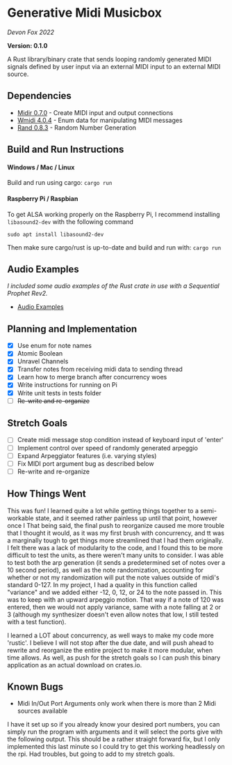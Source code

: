 # Generative Midi Musicbox

*Devon Fox 2022*

**Version: 0.1.0**

A Rust library/binary crate that sends looping randomly generated MIDI signals defined by user input via an external MIDI input to an external MIDI source.

## Dependencies

* [Midir 0.7.0](https://crates.io/crates/midir) - Create MIDI input and output connections
* [Wmidi 4.0.4](https://crates.io/crates/wmidi) - Enum data for manipulating MIDI messages
* [Rand 0.8.3](https://crates.io/crates/rand) - Random Number Generation

## Build and Run Instructions

#### Windows / Mac / Linux

Build and run using cargo: `cargo run`

#### Raspberry Pi / Raspbian

To get ALSA working properly on the Raspberry Pi, I recommend installing `libasound2-dev` with the following command 
```
sudo apt install libasound2-dev
```
Then make sure cargo/rust is up-to-date and build and run with: `cargo run`

## Audio Examples

*I included some audio examples of the Rust crate in use with a Sequential Prophet Rev2.*

* [Audio Examples](https://soundcloud.com/foxdevpdx/sets/generative-midi-musicbox)

## Planning and Implementation

* [x] Use enum for note names
* [x] Atomic Boolean
* [x] Unravel Channels
* [x] Transfer notes from receiving midi data to sending thread
* [x] Learn how to merge branch after concurrency woes
* [x] Write instructions for running on Pi
* [x] Write unit tests in tests folder
* [ ] ~~Re-write and re-organize~~

## Stretch Goals
* [ ] Create midi message stop condition instead of keyboard input of 'enter'
* [ ] Implement control over speed of randomly generated arpeggio
* [ ] Expand Arpeggiator features (i.e. varying styles)
* [ ] Fix MIDI port argument bug as described below
* [ ] Re-write and re-organize

## How Things Went

This was fun! I learned quite a lot while getting things together to a semi-workable state, and it seemed rather painless up until that point, however once I   That being said, the final push to reorganize caused me more trouble that I thought it would, as it was my first brush with concurrency, and tt was a marginally tough to get things more streamlined that I had them originally.  I felt there was a lack of modularity to the code, and I found this to be more difficult to test the units, as there weren't many units to consider.  I was able to test both the arp generation (it sends a predetermined set of notes over a 10 second period), as well as the note randomization, accounting for whether or not my randomization will put the note values outside of midi's standard 0-127.  In my project, I had a quality in this function called "variance" and we added either -12, 0, 12, or 24 to the note passed in.  This was to keep with an upward arpeggio motion.  That way if a note of 120 was entered, then we would not apply variance, same with a note falling at 2 or 3 (although my synthesizer doesn't even allow notes that low, I still tested with a test function).

I learned a LOT about concurrency, as well ways to make my code more 'rustic'.  I believe I will not stop after the due date, and will push ahead to rewrite and reorganize the entire project to make it more modular, when time allows.  As well, as push for the stretch goals so I can push this binary application as an actual download on crates.io.

## Known Bugs

* Midi In/Out Port Arguments only work when there is more than 2 Midi sources available

I have it set up so if you already know your desired port numbers, you can simply run the program with arguments and it will select the ports give with the following output.  This should be a rather straight forward fix, but I only implemented this last minute so I could try to get this working headlessly on the rpi.  Had troubles, but going to add to my stretch goals.
